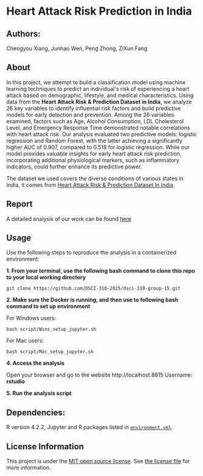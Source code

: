 # Heart Attack Risk Prediction in India

## Authors: 
Chengyou Xiang, Junhao Wen, Peng Zhong, ZiXun Fang

## About
In this project, we attempt to build a classification model using machine learning techniques
to predict an individual's risk of experiencing a heart attack based on demographic, lifestyle,
and medical characteristics. Using data from the **Heart Attack Risk & Prediction Dataset in India**,
we analyze 26 key variables to identify influential risk factors and build predictive models for early
detection and prevention. Among the 26 variables examined, factors such as Age, Alcohol Consumption, LDL
Cholesterol Level, and Emergency Response Time demonstrated notable correlations with heart attack risk.
Our analysis evaluated two predictive models: logistic regression and Random Forest, with the latter
achieving a significantly higher AUC of 0.907, compared to 0.518 for logistic regression. While our
model provides valuable insights for early heart attack risk prediction, incorporating additional
physiological markers, such as inflammatory indicators, could further enhance its predictive power.

The dataset we used covers the diverse conditions of various states in India, it comes from [Heart Attack Risk & Prediction Dataset In India](https://www.kaggle.com/datasets/ankushpanday2/heart-attack-risk-and-prediction-dataset-in-india).

## Report

A detailed analysis of our work can be found [here](https://github.com/DSCI-310-2025/dsci-310-group-15/blob/main/heart-attack-prediction-analysis.ipynb)

## Usage
Use the following steps to reproduce the analysis in a containerized environment:

**1. From your terminal, use the following bash command to clone this repo to your local working directory**
```
git clone https://github.com/DSCI-310-2025/dsci-310-group-15.git
```
**2. Make sure the Docker is running, and then use to following bash command to set up environment**

For Windows users:
```
bash script/Wins_setup_jupyter.sh
```
For Mac users:
```
bash script/Mac_setup_jupyter.sh
```

**4. Access the analysis**

Open your browser and go to the website http://localhost:8815
    Username: **rstudio**

**5. Run the analysis script**


## Dependencies:

R version 4.2.2, Jupyter and R packages listed in [`environment.yml`](https://github.com/DSCI-310-2025/dsci-310-group-15/blob/main/environment.yml).

## License Information

This project is under the [MIT open source license](https://opensource.org/licenses/MIT). See [the license file](https://github.com/DSCI-310-2025/dsci-310-group-15/blob/main/LICENSE.md) for more information. 
